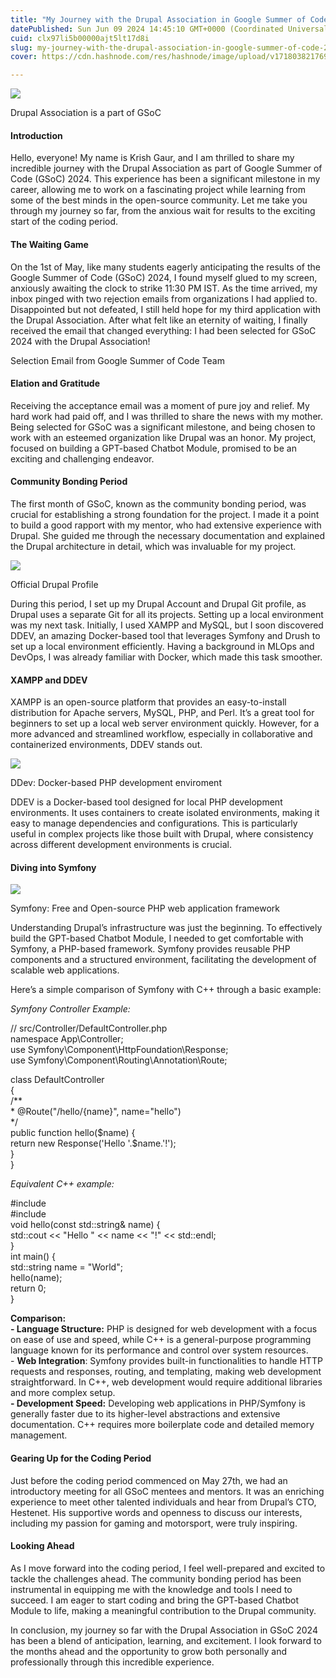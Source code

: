 ```yaml
---
title: "My Journey with the Drupal Association in Google Summer of Code 2024"
datePublished: Sun Jun 09 2024 14:45:10 GMT+0000 (Coordinated Universal Time)
cuid: clx97li5b00000ajt5lt17d8i
slug: my-journey-with-the-drupal-association-in-google-summer-of-code-2024-69c3aaff9833
cover: https://cdn.hashnode.com/res/hashnode/image/upload/v1718038217698/ab3e58c7-ccb0-42c5-a4c5-c18350e9a4af.png

---
```


![](https://cdn.hashnode.com/res/hashnode/image/upload/v1718038210942/3357681e-dff6-4401-a474-b78220abebb8.png)

Drupal Association is a part of GSoC

#### Introduction

Hello, everyone! My name is Krish Gaur, and I am thrilled to share my incredible journey with the Drupal Association as part of Google Summer of Code (GSoC) 2024. This experience has been a significant milestone in my career, allowing me to work on a fascinating project while learning from some of the best minds in the open-source community. Let me take you through my journey so far, from the anxious wait for results to the exciting start of the coding period.

#### The Waiting Game

On the 1st of May, like many students eagerly anticipating the results of the Google Summer of Code (GSoC) 2024, I found myself glued to my screen, anxiously awaiting the clock to strike 11:30 PM IST. As the time arrived, my inbox pinged with two rejection emails from organizations I had applied to. Disappointed but not defeated, I still held hope for my third application with the Drupal Association. After what felt like an eternity of waiting, I finally received the email that changed everything: I had been selected for GSoC 2024 with the Drupal Association!

Selection Email from Google Summer of Code Team

#### Elation and Gratitude

Receiving the acceptance email was a moment of pure joy and relief. My hard work had paid off, and I was thrilled to share the news with my mother. Being selected for GSoC was a significant milestone, and being chosen to work with an esteemed organization like Drupal was an honor. My project, focused on building a GPT-based Chatbot Module, promised to be an exciting and challenging endeavor.

#### Community Bonding Period

The first month of GSoC, known as the community bonding period, was crucial for establishing a strong foundation for the project. I made it a point to build a good rapport with my mentor, who had extensive experience with Drupal. She guided me through the necessary documentation and explained the Drupal architecture in detail, which was invaluable for my project.

![](https://cdn.hashnode.com/res/hashnode/image/upload/v1718038212788/bc3cb213-a4c3-49ff-a7d6-3cee61b69661.png)

Official Drupal Profile

During this period, I set up my Drupal Account and Drupal Git profile, as Drupal uses a separate Git for all its projects. Setting up a local environment was my next task. Initially, I used XAMPP and MySQL, but I soon discovered DDEV, an amazing Docker-based tool that leverages Symfony and Drush to set up a local environment efficiently. Having a background in MLOps and DevOps, I was already familiar with Docker, which made this task smoother.

#### XAMPP and DDEV

XAMPP is an open-source platform that provides an easy-to-install distribution for Apache servers, MySQL, PHP, and Perl. It’s a great tool for beginners to set up a local web server environment quickly. However, for a more advanced and streamlined workflow, especially in collaborative and containerized environments, DDEV stands out.

![](https://cdn.hashnode.com/res/hashnode/image/upload/v1718038214623/ac817b31-87f2-4c2c-bee6-b7a2bb147980.png)

DDev: Docker-based PHP development enviroment

DDEV is a Docker-based tool designed for local PHP development environments. It uses containers to create isolated environments, making it easy to manage dependencies and configurations. This is particularly useful in complex projects like those built with Drupal, where consistency across different development environments is crucial.

#### Diving into Symfony

![](https://cdn.hashnode.com/res/hashnode/image/upload/v1718038216206/3007c7c0-351d-4fe9-a660-966cd61c4dac.jpeg)

Symfony: Free and Open-source PHP web application framework

Understanding Drupal’s infrastructure was just the beginning. To effectively build the GPT-based Chatbot Module, I needed to get comfortable with Symfony, a PHP-based framework. Symfony provides reusable PHP components and a structured environment, facilitating the development of scalable web applications.

Here’s a simple comparison of Symfony with C++ through a basic example:

*Symfony Controller Example:*

// src/Controller/DefaultController.php  
namespace App\\Controller;  
use Symfony\\Component\\HttpFoundation\\Response;  
use Symfony\\Component\\Routing\\Annotation\\Route;  
  
class DefaultController  
{  
 /\*\*  
 \* @Route("/hello/{name}", name="hello")  
 \*/  
 public function hello($name) {  
 return new Response('<html><body>Hello '.$name.'!</body></html>');  
 }  
}

*Equivalent C++ example:*

#include <iostream>  
#include <string>  
void hello(const std::string& name) {  
 std::cout << "Hello " << name << "!" << std::endl;  
}  
int main() {  
 std::string name = "World";  
 hello(name);  
 return 0;  
}

**Comparison:**  
**\- Language Structure:** PHP is designed for web development with a focus on ease of use and speed, while C++ is a general-purpose programming language known for its performance and control over system resources.  
\- **Web Integration**: Symfony provides built-in functionalities to handle HTTP requests and responses, routing, and templating, making web development straightforward. In C++, web development would require additional libraries and more complex setup.  
**\- Development Speed:** Developing web applications in PHP/Symfony is generally faster due to its higher-level abstractions and extensive documentation. C++ requires more boilerplate code and detailed memory management.

#### Gearing Up for the Coding Period

Just before the coding period commenced on May 27th, we had an introductory meeting for all GSoC mentees and mentors. It was an enriching experience to meet other talented individuals and hear from Drupal’s CTO, Hestenet. His supportive words and openness to discuss our interests, including my passion for gaming and motorsport, were truly inspiring.

#### Looking Ahead

As I move forward into the coding period, I feel well-prepared and excited to tackle the challenges ahead. The community bonding period has been instrumental in equipping me with the knowledge and tools I need to succeed. I am eager to start coding and bring the GPT-based Chatbot Module to life, making a meaningful contribution to the Drupal community.

In conclusion, my journey so far with the Drupal Association in GSoC 2024 has been a blend of anticipation, learning, and excitement. I look forward to the months ahead and the opportunity to grow both personally and professionally through this incredible experience.